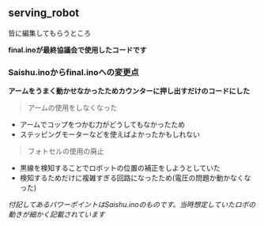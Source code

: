 ## serving_robot

皆に編集してもらうところ

**final.inoが最終協議会で使用したコードです**

### Saishu.inoからfinal.inoへの変更点

**アームをうまく動かせなかったためカウンターに押し出すだけのコードにした**

> アームの使用をしなくなった
+ アームでコップをつかむ力がどうしてもなかったため
+ ステッピングモーターなどを使えばよかったかもしれない

> フォトセルの使用の廃止
+ 黒線を検知することでロボットの位置の補正をしようとしていた
+ 検知するためだけに複雑すぎる回路になったため(電圧の問題か動かなくなった)

*付記してあるパワーポイントはSaishu.inoのものです。当時想定していたロボの動きが細かく記載されています*

